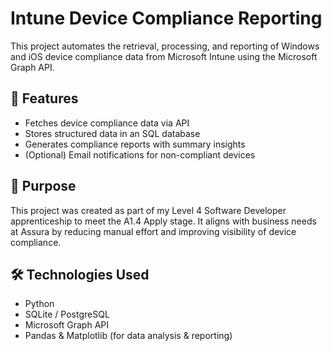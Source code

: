 # Intune Device Compliance Reporting

This project automates the retrieval, processing, and reporting of Windows and iOS device compliance data from Microsoft Intune using the Microsoft Graph API.

## 🔧 Features
- Fetches device compliance data via API
- Stores structured data in an SQL database
- Generates compliance reports with summary insights
- (Optional) Email notifications for non-compliant devices

## 💼 Purpose
This project was created as part of my Level 4 Software Developer apprenticeship to meet the A1.4 Apply stage. It aligns with business needs at Assura by reducing manual effort and improving visibility of device compliance.

## 🛠 Technologies Used
- Python
- SQLite / PostgreSQL
- Microsoft Graph API
- Pandas & Matplotlib (for data analysis & reporting)


